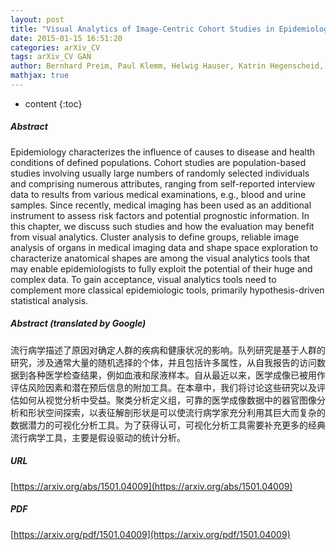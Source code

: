 ```yaml
---
layout: post
title: "Visual Analytics of Image-Centric Cohort Studies in Epidemiology"
date: 2015-01-15 16:51:20
categories: arXiv_CV
tags: arXiv_CV GAN
author: Bernhard Preim, Paul Klemm, Helwig Hauser, Katrin Hegenscheid, Steffen Oeltze, Klaus Toennies, Henry Völzke
mathjax: true
---
```


* content
{:toc}

##### Abstract
Epidemiology characterizes the influence of causes to disease and health conditions of defined populations. Cohort studies are population-based studies involving usually large numbers of randomly selected individuals and comprising numerous attributes, ranging from self-reported interview data to results from various medical examinations, e.g., blood and urine samples. Since recently, medical imaging has been used as an additional instrument to assess risk factors and potential prognostic information. In this chapter, we discuss such studies and how the evaluation may benefit from visual analytics. Cluster analysis to define groups, reliable image analysis of organs in medical imaging data and shape space exploration to characterize anatomical shapes are among the visual analytics tools that may enable epidemiologists to fully exploit the potential of their huge and complex data. To gain acceptance, visual analytics tools need to complement more classical epidemiologic tools, primarily hypothesis-driven statistical analysis.

##### Abstract (translated by Google)
流行病学描述了原因对确定人群的疾病和健康状况的影响。队列研究是基于人群的研究，涉及通常大量的随机选择的个体，并且包括许多属性，从自我报告的访问数据到各种医学检查结果，例如血液和尿液样本。自从最近以来，医学成像已被用作评估风险因素和潜在预后信息的附加工具。在本章中，我们将讨论这些研究以及评估如何从视觉分析中受益。聚类分析定义组，可靠的医学成像数据中的器官图像分析和形​​状空间探索，以表征解剖形状是可以使流行病学家充分利用其巨大而复杂的数据潜力的可视化分析工具。为了获得认可，可视化分析工具需要补充更多的经典流行病学工具，主要是假设驱动的统计分析。

##### URL
[https://arxiv.org/abs/1501.04009](https://arxiv.org/abs/1501.04009)

##### PDF
[https://arxiv.org/pdf/1501.04009](https://arxiv.org/pdf/1501.04009)

